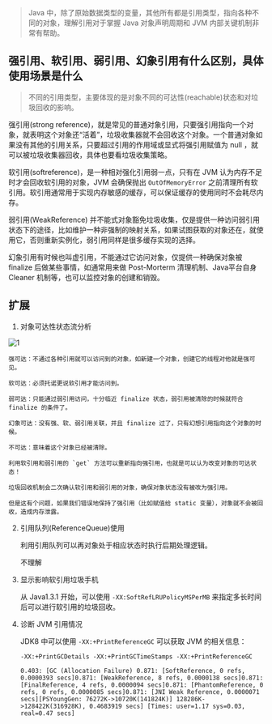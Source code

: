 > Java 中，除了原始数据类型的变量，其他所有都是引用类型，指向各种不同的对象，理解引用对于掌握 Java 对象声明周期和 JVM 内部关键机制非常有帮助。

## 强引用、软引用、弱引用、幻象引用有什么区别，具体使用场景是什么

> 不同的引用类型，主要体现的是对象不同的可达性(reachable)状态和对垃圾回收的影响。

强引用(strong reference)，就是常见的普通对象引用，只要强引用指向一个对象，就表明这个对象还“活着”，垃圾收集器就不会回收这个对象。一个普通对象如果没有其他的引用关系，只要超过引用的作用域或显式将强引用赋值为 null ，就可以被垃圾收集器回收，具体也要看垃圾收集策略。

软引用(softreference)，是一种相对强化引用弱一点，只有在 JVM 认为内存不足时才会回收软引用的对象，JVM 会确保抛出 `OutOfMemoryError` 之前清理所有软引用。软引用通常用于实现内存敏感的缓存，可以保证缓存的使用同时不会耗尽内存。

弱引用(WeakReference) 并不能式对象豁免垃圾收集，仅是提供一种访问弱引用状态下的途径，比如维护一种非强制的映射关系，如果试图获取的对象还在，就使用它，否则重新实例化，弱引用同样是很多缓存实现的选择。

幻象引用有时候也叫虚引用，不能通过它访问对象，仅提供一种确保对象被 finalize 后做某些事情，如通常用来做 Post-Morterm 清理机制、Java平台自身 Cleaner 机制等，也可以监控对象的创建和销毁。

## 扩展

1. 对象可达性状态流分析
 
![1](https://static001.geekbang.org/resource/image/36/b0/36d3c7b158eda9421ef32463cb4d4fb0.png)

    强可达：不通过各种引用就可以访问到的对象，如新建一个对象，创建它的线程对他就是强可见。

    软可达：必须托诺更说软引用才能访问到。

    弱可达：只能通过弱引用访问，十分临近 finalize 状态，弱引用被清除的时候就符合 finalize 的条件了。

    幻象可达：没有强、软、弱引用关联，并且 finalize 过了，只有幻想引用指向这个对象的时候。

    不可达：意味着这个对象已经被清除。

    利用软引用和弱引用的 `get` 方法可以重新指向强引用，也就是可以认为改变对象的可达状态！

    垃圾回收机制会二次确认软引用和弱引用的对象，确保对象状态没有被改为强引用。

    但是这有个问题，如果我们错误地保持了强引用（比如赋值给 static 变量），对象就不会被回收，造成内存泄露。

2. 引用队列(ReferenceQueue)使用

    利用引用队列可以再对象处于相应状态时执行后期处理逻辑。

    不理解

3. 显示影响软引用垃圾手机

    从 Java1.3.1 开始，可以使用 `-XX:SoftRefLRUPolicyMSPerMB` 来指定多长时间后可以进行软引用的垃圾回收。

4. 诊断 JVM 引用情况

    JDK8 中可以使用 `-XX:+PrintReferenceGC` 可以获取 JVM 的相关信息：

    ```
    -XX:+PrintGCDetails -XX:+PrintGCTimeStamps -XX:+PrintReferenceGC
    ```

    ```
    0.403: [GC (Allocation Failure) 0.871: [SoftReference, 0 refs, 0.0000393 secs]0.871: [WeakReference, 8 refs, 0.0000138 secs]0.871: [FinalReference, 4 refs, 0.0000094 secs]0.871: [PhantomReference, 0 refs, 0 refs, 0.0000085 secs]0.871: [JNI Weak Reference, 0.0000071 secs][PSYoungGen: 76272K->10720K(141824K)] 128286K->128422K(316928K), 0.4683919 secs] [Times: user=1.17 sys=0.03, real=0.47 secs] 
    ```

